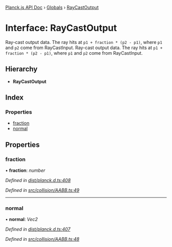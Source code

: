 [Planck.js API Doc](../README.md) › [Globals](../globals.md) › [RayCastOutput](raycastoutput.md)

# Interface: RayCastOutput

Ray-cast output data. The ray hits at `p1 + fraction * (p2 - p1)`,
where `p1` and `p2` come from RayCastInput.
Ray-cast output data. The ray hits at `p1 + fraction * (p2 - p1)`,
where `p1` and `p2` come from RayCastInput.

## Hierarchy

* **RayCastOutput**

## Index

### Properties

* [fraction](raycastoutput.md#fraction)
* [normal](raycastoutput.md#normal)

## Properties

###  fraction

• **fraction**: *number*

*Defined in [dist/planck.d.ts:408](https://github.com/shakiba/planck.js/blob/3ede11b/dist/planck.d.ts#L408)*

*Defined in [src/collision/AABB.ts:49](https://github.com/shakiba/planck.js/blob/3ede11b/src/collision/AABB.ts#L49)*

___

###  normal

• **normal**: *Vec2*

*Defined in [dist/planck.d.ts:407](https://github.com/shakiba/planck.js/blob/3ede11b/dist/planck.d.ts#L407)*

*Defined in [src/collision/AABB.ts:48](https://github.com/shakiba/planck.js/blob/3ede11b/src/collision/AABB.ts#L48)*
